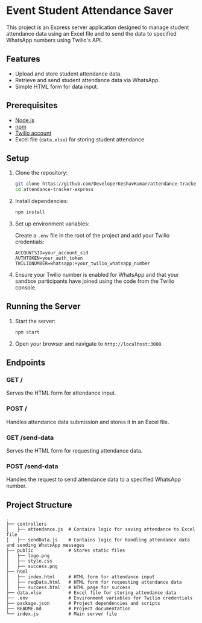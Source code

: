# Event Student Attendance Saver

This project is an Express server application designed to manage student attendance data using an Excel file and to send the data to specified WhatsApp numbers using Twilio's API.

## Features

- Upload and store student attendance data.
- Retrieve and send student attendance data via WhatsApp.
- Simple HTML form for data input.

## Prerequisites

- [Node.js](https://nodejs.org/)
- [npm](https://www.npmjs.com/)
- [Twilio account](https://www.twilio.com/)
- Excel file (`data.xlsx`) for storing student attendance

## Setup

1. Clone the repository:

    ```sh
    git clone https://github.com/DeveloperKeshavKumar/attendance-tracker-express
    cd attendance-tracker-express
    ```

2. Install dependencies:

    ```sh
    npm install
    ```

3. Set up environment variables:

    Create a `.env` file in the root of the project and add your Twilio credentials:

    ```plaintext
    ACCOUNTSID=your_account_sid
    AUTHTOKEN=your_auth_token
    TWILIONUMBER=whatsapp:+your_twilio_whatsapp_number
    ```

4. Ensure your Twilio number is enabled for WhatsApp and that your sandbox participants have joined using the code from the Twilio console.

## Running the Server

1. Start the server:

    ```sh
    npm start
    ```

2. Open your browser and navigate to `http://localhost:3000`.

## Endpoints

### GET /

Serves the HTML form for attendance input.

### POST /

Handles attendance data submission and stores it in an Excel file.

### GET /send-data

Serves the HTML form for requesting attendance data.

### POST /send-data

Handles the request to send attendance data to a specified WhatsApp number.

## Project Structure

```plaintext
.
├── controllers
│   ├── attendance.js  # Contains logic for saving attendance to Excel file
│   ├── sendData.js    # Contains logic for handling attendance data and sending WhatsApp messages
├── public             # Stores static files
│   ├── logo.png
│   ├── style.css
│   ├── success.png
├── html
│   ├── index.html     # HTML form for attendance input
│   ├── reqData.html   # HTML form for requesting attendance data
│   ├── success.html   # HTML page for success
├── data.xlsx          # Excel file for storing attendance data
├── .env               # Environment variables for Twilio credentials
├── package.json       # Project dependencies and scripts
├── README.md          # Project documentation
└── index.js           # Main server file
